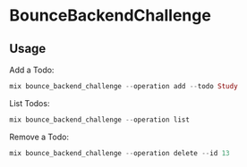 # BounceBackendChallenge

## Usage

Add a Todo:
```elixir
mix bounce_backend_challenge --operation add --todo Study
```

List Todos:
```elixir
mix bounce_backend_challenge --operation list
```

Remove a Todo:
```elixir
mix bounce_backend_challenge --operation delete --id 13
```
